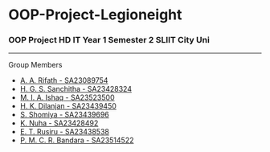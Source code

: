 # OOP-Project-Legioneight
<h3>OOP Project HD IT Year 1 Semester 2 SLIIT City Uni</h3>
<hr>
Group Members

- [A. A. Rifath - SA23089754](https://www.github.com/ashfaaqrifath)
- [H. G. S. Sanchitha - SA23428324](https://github.com/Sanduna1)
- [M. I. A. Ishaq - SA23523500](https://github.com/IshaqIfthikar)
- [H. K. Dilanjan - SA23439450](https://github.com/kaveeshaDilanjan)
- [S. Shomiya - SA23439696](https://github.com/Shomiyagithub)
- [K. Nuha - SA23428492](https://github.com/Nuhakuthupudeen)
- [E. T. Rusiru - SA23438538](https://github.com/RashenTharaka)
- [P. M. C. R. Bandara - SA23514522](https://github.com/cravikantha)
